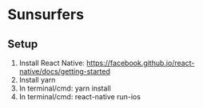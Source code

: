 # Sunsurfers

## Setup
1. Install React Native: https://facebook.github.io/react-native/docs/getting-started
2. Install yarn
3. In terminal/cmd: yarn install
4. In terminal/cmd: react-native run-ios
